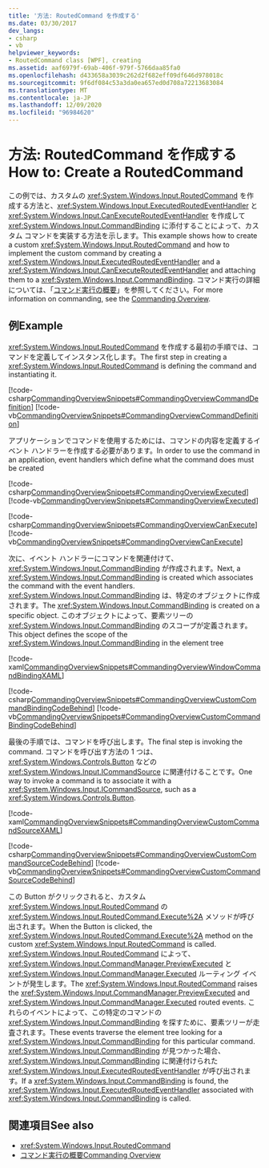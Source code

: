 ```yaml
---
title: '方法: RoutedCommand を作成する'
ms.date: 03/30/2017
dev_langs:
- csharp
- vb
helpviewer_keywords:
- RoutedCommand class [WPF], creating
ms.assetid: aaf6979f-69ab-406f-979f-5766daa85fa0
ms.openlocfilehash: d433658a3039c262d2f682eff09df646d978018c
ms.sourcegitcommit: 9f6df084c53a3da0ea657ed0d708a72213683084
ms.translationtype: MT
ms.contentlocale: ja-JP
ms.lasthandoff: 12/09/2020
ms.locfileid: "96984620"
---
```

# <a name="how-to-create-a-routedcommand"></a><span data-ttu-id="6969e-102">方法: RoutedCommand を作成する</span><span class="sxs-lookup"><span data-stu-id="6969e-102">How to: Create a RoutedCommand</span></span>
<span data-ttu-id="6969e-103">この例では、カスタムの <xref:System.Windows.Input.RoutedCommand> を作成する方法と、<xref:System.Windows.Input.ExecutedRoutedEventHandler> と <xref:System.Windows.Input.CanExecuteRoutedEventHandler> を作成して <xref:System.Windows.Input.CommandBinding> に添付することによって、カスタム コマンドを実装する方法を示します。</span><span class="sxs-lookup"><span data-stu-id="6969e-103">This example shows how to create a custom <xref:System.Windows.Input.RoutedCommand> and how to implement the custom command by creating a <xref:System.Windows.Input.ExecutedRoutedEventHandler> and a <xref:System.Windows.Input.CanExecuteRoutedEventHandler> and attaching them to a <xref:System.Windows.Input.CommandBinding>.</span></span>  <span data-ttu-id="6969e-104">コマンド実行の詳細については、「[コマンド実行の概要](commanding-overview.md)」を参照してください。</span><span class="sxs-lookup"><span data-stu-id="6969e-104">For more information on commanding, see the [Commanding Overview](commanding-overview.md).</span></span>  
  
## <a name="example"></a><span data-ttu-id="6969e-105">例</span><span class="sxs-lookup"><span data-stu-id="6969e-105">Example</span></span>  
 <span data-ttu-id="6969e-106"><xref:System.Windows.Input.RoutedCommand> を作成する最初の手順では、コマンドを定義してインスタンス化します。</span><span class="sxs-lookup"><span data-stu-id="6969e-106">The first step in creating a <xref:System.Windows.Input.RoutedCommand> is defining the command and instantiating it.</span></span>  
  
 [!code-csharp[CommandingOverviewSnippets#CommandingOverviewCommandDefinition](~/samples/snippets/csharp/VS_Snippets_Wpf/CommandingOverviewSnippets/CSharp/Window1.xaml.cs#commandingoverviewcommanddefinition)]
 [!code-vb[CommandingOverviewSnippets#CommandingOverviewCommandDefinition](~/samples/snippets/visualbasic/VS_Snippets_Wpf/CommandingOverviewSnippets/visualbasic/window1.xaml.vb#commandingoverviewcommanddefinition)]  
  
 <span data-ttu-id="6969e-107">アプリケーションでコマンドを使用するためには、コマンドの内容を定義するイベント ハンドラーを作成する必要があります。</span><span class="sxs-lookup"><span data-stu-id="6969e-107">In order to use the command in an application, event handlers which define what the command does must be created</span></span>  
  
 [!code-csharp[CommandingOverviewSnippets#CommandingOverviewExecuted](~/samples/snippets/csharp/VS_Snippets_Wpf/CommandingOverviewSnippets/CSharp/Window1.xaml.cs#commandingoverviewexecuted)]
 [!code-vb[CommandingOverviewSnippets#CommandingOverviewExecuted](~/samples/snippets/visualbasic/VS_Snippets_Wpf/CommandingOverviewSnippets/visualbasic/window1.xaml.vb#commandingoverviewexecuted)]  
  
 [!code-csharp[CommandingOverviewSnippets#CommandingOverviewCanExecute](~/samples/snippets/csharp/VS_Snippets_Wpf/CommandingOverviewSnippets/CSharp/Window1.xaml.cs#commandingoverviewcanexecute)]
 [!code-vb[CommandingOverviewSnippets#CommandingOverviewCanExecute](~/samples/snippets/visualbasic/VS_Snippets_Wpf/CommandingOverviewSnippets/visualbasic/window1.xaml.vb#commandingoverviewcanexecute)]  
  
 <span data-ttu-id="6969e-108">次に、イベント ハンドラーにコマンドを関連付けて、<xref:System.Windows.Input.CommandBinding> が作成されます。</span><span class="sxs-lookup"><span data-stu-id="6969e-108">Next, a  <xref:System.Windows.Input.CommandBinding> is created which associates the command with the event handlers.</span></span> <span data-ttu-id="6969e-109"><xref:System.Windows.Input.CommandBinding> は、特定のオブジェクトに作成されます。</span><span class="sxs-lookup"><span data-stu-id="6969e-109">The <xref:System.Windows.Input.CommandBinding> is created on a specific object.</span></span>  <span data-ttu-id="6969e-110">このオブジェクトによって、要素ツリーの <xref:System.Windows.Input.CommandBinding> のスコープが定義されます。</span><span class="sxs-lookup"><span data-stu-id="6969e-110">This object defines the scope of the <xref:System.Windows.Input.CommandBinding> in the element tree</span></span>  
  
 [!code-xaml[CommandingOverviewSnippets#CommandingOverviewWindowCommandBindingXAML](~/samples/snippets/csharp/VS_Snippets_Wpf/CommandingOverviewSnippets/CSharp/Window1.xaml#commandingoverviewwindowcommandbindingxaml)]  
  
 [!code-csharp[CommandingOverviewSnippets#CommandingOverviewCustomCommandBindingCodeBehind](~/samples/snippets/csharp/VS_Snippets_Wpf/CommandingOverviewSnippets/CSharp/Window1.xaml.cs#commandingoverviewcustomcommandbindingcodebehind)]
 [!code-vb[CommandingOverviewSnippets#CommandingOverviewCustomCommandBindingCodeBehind](~/samples/snippets/visualbasic/VS_Snippets_Wpf/CommandingOverviewSnippets/visualbasic/window1.xaml.vb#commandingoverviewcustomcommandbindingcodebehind)]  
  
 <span data-ttu-id="6969e-111">最後の手順では、コマンドを呼び出します。</span><span class="sxs-lookup"><span data-stu-id="6969e-111">The final step is invoking the command.</span></span>  <span data-ttu-id="6969e-112">コマンドを呼び出す方法の 1 つは、<xref:System.Windows.Controls.Button> などの <xref:System.Windows.Input.ICommandSource> に関連付けることです。</span><span class="sxs-lookup"><span data-stu-id="6969e-112">One way to invoke a command is to associate it with a <xref:System.Windows.Input.ICommandSource>, such as a <xref:System.Windows.Controls.Button>.</span></span>  
  
 [!code-xaml[CommandingOverviewSnippets#CommandingOverviewCustomCommandSourceXAML](~/samples/snippets/csharp/VS_Snippets_Wpf/CommandingOverviewSnippets/CSharp/Window1.xaml#commandingoverviewcustomcommandsourcexaml)]  
  
 [!code-csharp[CommandingOverviewSnippets#CommandingOverviewCustomCommandSourceCodeBehind](~/samples/snippets/csharp/VS_Snippets_Wpf/CommandingOverviewSnippets/CSharp/Window1.xaml.cs#commandingoverviewcustomcommandsourcecodebehind)]
 [!code-vb[CommandingOverviewSnippets#CommandingOverviewCustomCommandSourceCodeBehind](~/samples/snippets/visualbasic/VS_Snippets_Wpf/CommandingOverviewSnippets/visualbasic/window1.xaml.vb#commandingoverviewcustomcommandsourcecodebehind)]  
  
 <span data-ttu-id="6969e-113">この Button がクリックされると、カスタム <xref:System.Windows.Input.RoutedCommand> の <xref:System.Windows.Input.RoutedCommand.Execute%2A> メソッドが呼び出されます。</span><span class="sxs-lookup"><span data-stu-id="6969e-113">When the Button is clicked, the <xref:System.Windows.Input.RoutedCommand.Execute%2A> method on the custom <xref:System.Windows.Input.RoutedCommand> is called.</span></span>  <span data-ttu-id="6969e-114"><xref:System.Windows.Input.RoutedCommand> によって、<xref:System.Windows.Input.CommandManager.PreviewExecuted> と <xref:System.Windows.Input.CommandManager.Executed> ルーティング イベントが発生します。</span><span class="sxs-lookup"><span data-stu-id="6969e-114">The <xref:System.Windows.Input.RoutedCommand> raises the <xref:System.Windows.Input.CommandManager.PreviewExecuted> and <xref:System.Windows.Input.CommandManager.Executed> routed events.</span></span>  <span data-ttu-id="6969e-115">これらのイベントによって、この特定のコマンドの <xref:System.Windows.Input.CommandBinding> を探すために、要素ツリーが走査されます。</span><span class="sxs-lookup"><span data-stu-id="6969e-115">These events traverse the element tree looking for a <xref:System.Windows.Input.CommandBinding> for this particular command.</span></span>  <span data-ttu-id="6969e-116"><xref:System.Windows.Input.CommandBinding> が見つかった場合、<xref:System.Windows.Input.CommandBinding> に関連付けられた <xref:System.Windows.Input.ExecutedRoutedEventHandler> が呼び出されます。</span><span class="sxs-lookup"><span data-stu-id="6969e-116">If a <xref:System.Windows.Input.CommandBinding> is found, the <xref:System.Windows.Input.ExecutedRoutedEventHandler> associated with <xref:System.Windows.Input.CommandBinding> is called.</span></span>  
  
## <a name="see-also"></a><span data-ttu-id="6969e-117">関連項目</span><span class="sxs-lookup"><span data-stu-id="6969e-117">See also</span></span>

- <xref:System.Windows.Input.RoutedCommand>
- [<span data-ttu-id="6969e-118">コマンド実行の概要</span><span class="sxs-lookup"><span data-stu-id="6969e-118">Commanding Overview</span></span>](commanding-overview.md)
